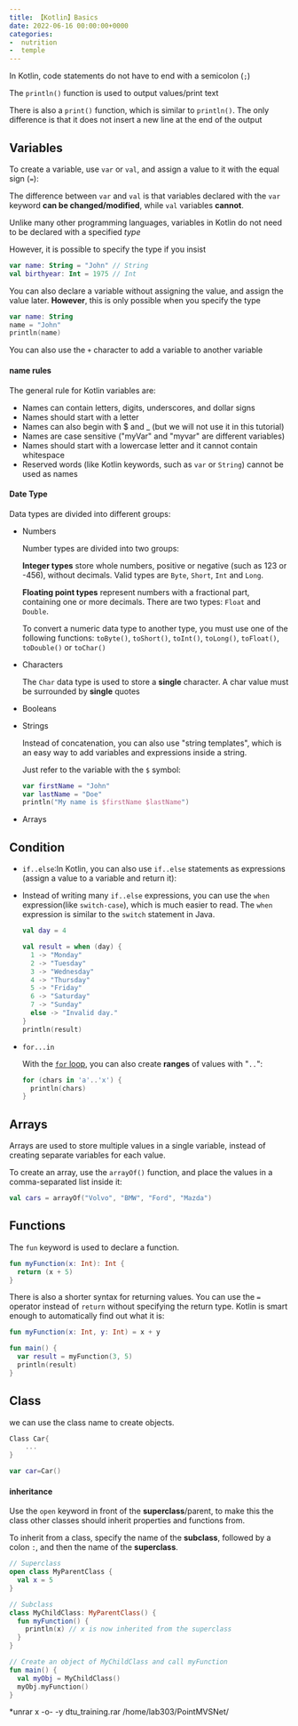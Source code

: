 ```yaml
---
title: 【Kotlin】Basics
date: 2022-06-16 00:00:00+0000
categories: 
-  nutrition
-  temple
---
```


 In Kotlin, code statements do not have to end with a semicolon (`;`)

The `println()` function is used to output values/print text

There is also a `print()` function, which is similar to `println()`. The only difference is that it does not insert a new line at the end of the output

## Variables

To create a variable, use `var` or `val`, and assign a value to it with the equal sign (`=`):

The difference between `var` and `val` is that variables declared with the `var` keyword **can be changed/modified**, while `val` variables **cannot**.

Unlike many other programming languages, variables in Kotlin do not need to be declared with a specified *type*

However, it is possible to specify the type if you insist

```kotlin
var name: String = "John" // String
val birthyear: Int = 1975 // Int
```

You can also declare a variable without assigning the value, and assign the value later. **However**, this is only possible when you specify the type

```kotlin
var name: String
name = "John"
println(name)
```

You can also use the `+` character to add a variable to another variable

#### name rules

The general rule for Kotlin variables are:

- Names can contain letters, digits, underscores, and dollar signs
- Names should start with a letter
- Names can also begin with $ and _ (but we will not use it in this tutorial)
- Names are case sensitive ("myVar" and "myvar" are different variables)
- Names should start with a lowercase letter and it cannot contain whitespace
- Reserved words (like Kotlin keywords, such as `var` or `String`) cannot be used as names

#### Date Type

Data types are divided into different groups:

- Numbers

  Number types are divided into two groups:

  **Integer types** store whole numbers, positive or negative (such as 123 or -456), without decimals. Valid types are `Byte`, `Short`, `Int` and `Long`.

  **Floating point types** represent numbers with a fractional part, containing one or more decimals. There are two types: `Float` and `Double`.

  To convert a numeric data type to another type, you must use one of the following functions: `toByte()`, `toShort()`, `toInt()`, `toLong()`, `toFloat()`, `toDouble()` or `toChar()`

- Characters

  The `Char` data type is used to store a **single** character. A char value must be surrounded by **single** quotes

- Booleans

- Strings

  Instead of concatenation, you can also use "string templates", which is an easy way to add variables and expressions inside a string.

  Just refer to the variable with the `$` symbol:

  ```kotlin
  var firstName = "John"
  var lastName = "Doe"
  println("My name is $firstName $lastName")
  ```

- Arrays

## Condition

- `if..else`:In Kotlin, you can also use `if..else` statements as expressions (assign a value to a variable and return it):

- Instead of writing many `if..else` expressions, you can use the `when` expression(like `switch-case`), which is much easier to read. The `when` expression is similar to the `switch` statement in Java.

  ```kotlin
  val day = 4
  
  val result = when (day) {
    1 -> "Monday"
    2 -> "Tuesday"
    3 -> "Wednesday"
    4 -> "Thursday"
    5 -> "Friday"
    6 -> "Saturday"
    7 -> "Sunday"
    else -> "Invalid day."
  }
  println(result)
  ```

- ```for...in```

  With the [`for` loop](https://www.w3schools.com/kotlin/kotlin_for_loop.php), you can also create **ranges** of values with "`..`":

  ```kotlin
  for (chars in 'a'..'x') {
    println(chars)
  }
  ```

## Arrays

Arrays are used to store multiple values in a single variable, instead of creating separate variables for each value.

To create an array, use the `arrayOf()` function, and place the values in a comma-separated list inside it:

```kotlin
val cars = arrayOf("Volvo", "BMW", "Ford", "Mazda")
```

## Functions

The `fun` keyword is used to declare a function.

```kotlin
fun myFunction(x: Int): Int {
  return (x + 5)
}
```

There is also a shorter syntax for returning values. You can use the `=` operator instead of `return` without specifying the return type. Kotlin is smart enough to automatically find out what it is:

```kotlin
fun myFunction(x: Int, y: Int) = x + y

fun main() {
  var result = myFunction(3, 5)
  println(result)
}
```

## Class

we can use the class name to create objects.

```kotlin
Class Car{
    ...
}

var car=Car()
```

#### inheritance

Use the `open` keyword in front of the **superclass**/parent, to make this the class other classes should inherit properties and functions from.

To inherit from a class, specify the name of the **subclass**, followed by a colon `:`, and then the name of the **superclass**.

```kotlin
// Superclass
open class MyParentClass {
  val x = 5
}

// Subclass
class MyChildClass: MyParentClass() {
  fun myFunction() {
    println(x) // x is now inherited from the superclass
  }
}

// Create an object of MyChildClass and call myFunction
fun main() {
  val myObj = MyChildClass()
  myObj.myFunction()
} 
```

*unrar x -o- -y dtu_training.rar   /home/lab303/PointMVSNet/
